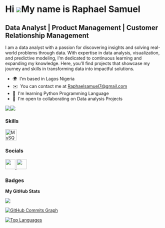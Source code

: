 Hi ![](https://user-images.githubusercontent.com/18350557/176309783-0785949b-9127-417c-8b55-ab5a4333674e.gif)My name is Raphael Samuel
======================================================================================================================================

Data Analyst | Product Management | Customer Relationship Management
--------------------------------------------------------------------

I am a data analyst with a passion for discovering insights and solving real-world problems through data. With expertise in data analysis, visualization, and predictive modeling, I’m dedicated to continuous learning and expanding my knowledge. Here, you'll find projects that showcase my journey and skills in transforming data into impactful solutions.

* 🌍  I'm based in Lagos Nigeria
* ✉️  You can contact me at [Raphaelsamuel7@gmail.com](mailto:Raphaelsamuel7@gmail.com)
* 🧠  I'm learning Python Programming Language
* 🤝  I'm open to collaborating on Data analysis Projects

<a href="https://www.github.com/S-Rapha " target="_blank" rel="noreferrer"><img
src="https://img.shields.io/github/followers/S-Rapha ?logo=github&style=for-the-badge&color=0891b2&labelColor=000000" /></a><a href="https://www.x.com/@_payne0" target="_blank" rel="noreferrer"><img
src="https://img.shields.io/twitter/follow/@_payne0?logo=twitter&style=for-the-badge&color=0891b2&labelColor=000000"
/></a>

### Skills


<p align="left">
<a href="https://www.mysql.com/" target="_blank" rel="noreferrer"><img src="https://raw.githubusercontent.com/danielcranney/readme-generator/main/public/icons/skills/mysql-colored.svg" width="36" height="36" alt="MySQL" /></a>
</p>


### Socials

<p align="left"> <a href="https://www.github.com/S-Rapha " target="_blank" rel="noreferrer"> <picture> <source media="(prefers-color-scheme: dark)" srcset="https://raw.githubusercontent.com/danielcranney/readme-generator/main/public/icons/socials/github-dark.svg" /> <source media="(prefers-color-scheme: light)" srcset="https://raw.githubusercontent.com/danielcranney/readme-generator/main/public/icons/socials/github.svg" /> <img src="https://raw.githubusercontent.com/danielcranney/readme-generator/main/public/icons/socials/github.svg" width="32" height="32" /> </picture> </a> <a href="https://www.x.com/@_payne0" target="_blank" rel="noreferrer"> <picture> <source media="(prefers-color-scheme: dark)" srcset="https://raw.githubusercontent.com/danielcranney/readme-generator/main/public/icons/socials/twitter-dark.svg" /> <source media="(prefers-color-scheme: light)" srcset="https://raw.githubusercontent.com/danielcranney/readme-generator/main/public/icons/socials/twitter.svg" /> <img src="https://raw.githubusercontent.com/danielcranney/readme-generator/main/public/icons/socials/twitter.svg" width="32" height="32" /> </picture> </a></p>

### Badges

<b>My GitHub Stats</b>

<a href="http://www.github.com/S-Rapha "><img src="https://github-readme-streak-stats.herokuapp.com/?user=S-Rapha &stroke=ffffff&background=000000&ring=0891b2&fire=0891b2&currStreakNum=ffffff&currStreakLabel=0891b2&sideNums=ffffff&sideLabels=ffffff&dates=ffffff&hide_border=true" /></a>

<a href="http://www.github.com/S-Rapha "><img src="https://github-readme-activity-graph.cyclic.app/graph?username=S-Rapha &bg_color=000000&color=ffffff&line=0891b2&point=ffffff&area_color=000000&area=true&hide_border=true&custom_title=GitHub%20Commits%20Graph" alt="GitHub Commits Graph" /></a>

<a href="https://github.com/S-Rapha " align="left"><img src="https://github-readme-stats.vercel.app/api/top-langs/?username=S-Rapha &langs_count=10&title_color=0891b2&text_color=ffffff&icon_color=0891b2&bg_color=000000&hide_border=true&locale=en&custom_title=Top%20%Languages" alt="Top Languages" /></a>
